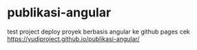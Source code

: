 # publikasi-angular
test project deploy proyek berbasis angular ke github pages cek https://yudiproject.github.io/publikasi-angular/
